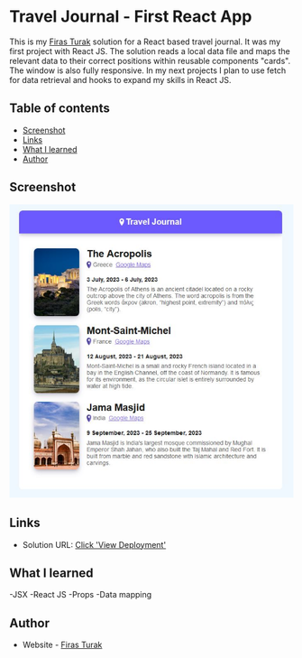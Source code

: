 # Travel Journal - First React App

This is my [Firas Turak](https://www.linkedin.com/in/firasturak/) solution for a React based travel journal. It was my first project with React JS. The solution reads a local data file and maps the relevant data to their correct positions within reusable components "cards". The window is also fully responsive. In my next projects I plan to use fetch for data retrieval and hooks to expand my skills in React JS.

## Table of contents

- [Screenshot](#screenshot)
- [Links](#links)
- [What I learned](#what-i-learned)
- [Author](#author)



## Screenshot

![Solution](./project-screenshot.jpg)

## Links

- Solution URL: [Click 'View Deployment'](https://github.com/fturak/travel-journal-react/deployments/activity_log?environment=github-pages)

## What I learned
-JSX
-React JS
-Props
-Data mapping

## Author

- Website - [Firas Turak](https://www.linkedin.com/in/firasturak/)
